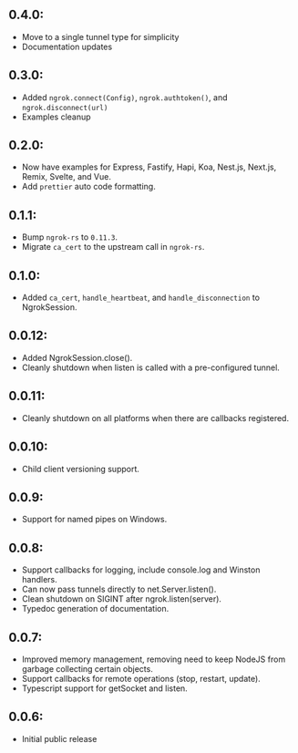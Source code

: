 ## 0.4.0:

* Move to a single tunnel type for simplicity
* Documentation updates

## 0.3.0:

* Added `ngrok.connect(Config)`, `ngrok.authtoken()`, and `ngrok.disconnect(url)`
* Examples cleanup

## 0.2.0:

* Now have examples for Express, Fastify, Hapi, Koa, Nest.js, Next.js, Remix, Svelte, and Vue.
* Add `prettier` auto code formatting.

## 0.1.1:

* Bump `ngrok-rs` to `0.11.3`.
* Migrate `ca_cert` to the upstream call in `ngrok-rs`.

## 0.1.0:

* Added `ca_cert`, `handle_heartbeat`, and `handle_disconnection` to NgrokSession.

## 0.0.12:

* Added NgrokSession.close().
* Cleanly shutdown when listen is called with a pre-configured tunnel.

## 0.0.11:

* Cleanly shutdown on all platforms when there are callbacks registered.

## 0.0.10:

* Child client versioning support.

## 0.0.9:

* Support for named pipes on Windows.

## 0.0.8:

* Support callbacks for logging, include console.log and Winston handlers.
* Can now pass tunnels directly to net.Server.listen().
* Clean shutdown on SIGINT after ngrok.listen(server).
* Typedoc generation of documentation.

## 0.0.7:

* Improved memory management, removing need to keep NodeJS from garbage collecting certain objects.
* Support callbacks for remote operations (stop, restart, update).
* Typescript support for getSocket and listen.

## 0.0.6:

* Initial public release
